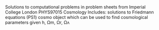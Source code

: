 Solutions to computational problems in problem sheets from Imperial College London PHYS97015 Cosmology
Includes:
solutions to Friedmann equations (PS1)
cosmo object which can be used to find cosmological parameters given h, Ωm, Ωr, Ωʌ
